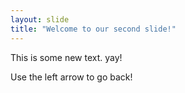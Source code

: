 ```yaml
---
layout: slide
title: "Welcome to our second slide!"
---
```

This is some new text. yay!

Use the left arrow to go back!